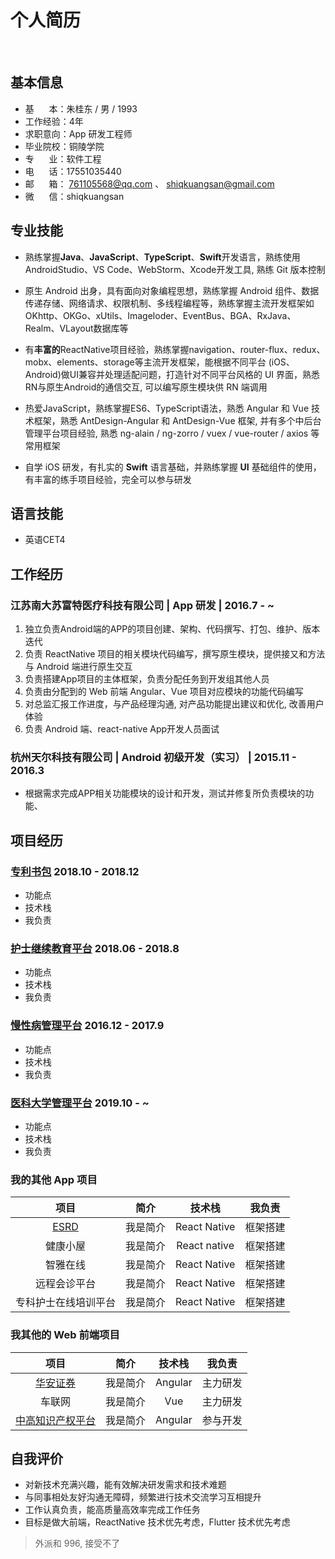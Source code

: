 
[^_^]: <h1 align=center>个人简历</h1>

[^_^]: <img src="./me.jpeg" width='120px' align=right></img>

# 个人简历

<br>

[^_^]: <p><a href="./README_en.md">English</a></p>


## 基本信息
- 基&nbsp;&nbsp;&nbsp;&nbsp;&nbsp;&nbsp;本：朱桂东 / 男 / 1993
- 工作经验：4年
- 求职意向：App 研发工程师
- 毕业院校：铜陵学院
- 专&nbsp;&nbsp;&nbsp;&nbsp;&nbsp;&nbsp;业：软件工程
- 电&nbsp;&nbsp;&nbsp;&nbsp;&nbsp;&nbsp;话：17551035440
- 邮&nbsp;&nbsp;&nbsp;&nbsp;&nbsp;&nbsp;箱： 761105568@qq.com 、 shiqkuangsan@gmail.com
- 微&nbsp;&nbsp;&nbsp;&nbsp;&nbsp;&nbsp;信：shiqkuangsan

## 专业技能
- 熟练掌握**Java**、**JavaScript**、**TypeScript**、**Swift**开发语言，熟练使用AndroidStudio、VS Code、WebStorm、Xcode开发工具, 熟练 Git 版本控制

- 原生 Android 出身，具有面向对象编程思想，熟练掌握 Android 组件、数据传递存储、网络请求、权限机制、多线程编程等，熟练掌握主流开发框架如OKhttp、OKGo、xUtils、Imageloder、EventBus、BGA、RxJava、Realm、VLayout数据库等

- 有**丰富的**ReactNative项目经验，熟练掌握navigation、router-flux、redux、mobx、elements、storage等主流开发框架，能根据不同平台 (iOS、Android)做UI兼容并处理适配问题，打造针对不同平台风格的 UI 界面，熟悉RN与原生Android的通信交互, 可以编写原生模块供 RN 端调用

- 热爱JavaScript，熟练掌握ES6、TypeScript语法，熟悉 Angular 和 Vue 技术框架，熟悉 AntDesign-Angular 和 AntDesign-Vue 框架, 并有多个中后台管理平台项目经验, 熟悉 ng-alain / ng-zorro / vuex / vue-router / axios 等常用框架

- 自学 iOS 研发，有扎实的 **Swift** 语言基础，并熟练掌握 **UI** 基础组件的使用，有丰富的练手项目经验，完全可以参与研发


## 语言技能
- 英语CET4

## 工作经历
### 江苏南大苏富特医疗科技有限公司 |  App 研发 |  2016.7 - ~
1. 独立负责Android端的APP的项目创建、架构、代码撰写、打包、维护、版本迭代
2. 负责 ReactNative 项目的相关模块代码编写，撰写原生模块，提供接又和方法与 Android 端进行原生交互 
3. 负责搭建App项目的主体框架，负责分配任务到开发组其他人员
4. 负责由分配到的 Web 前端 Angular、Vue 项目对应模块的功能代码编写
5. 对总监汇报工作进度，与产品经理沟通, 对产品功能提出建议和优化, 改善用户体验
6. 负责 Android 端、react-native App开发人员面试 

### 杭州天尔科技有限公司 |  Android 初级开发（实习） |  2015.11 - 2016.3
- 根据需求完成APP相关功能模块的设计和开发，测试并修复所负责模块的功能、



## 项目经历
### [专利书包](https://apps.apple.com/cn/app/id1446241863) 2018.10 - 2018.12
- 功能点
- 技术栈
- 我负责

### [护士继续教育平台](https://apps.apple.com/cn/app/id1433883456) 2018.06 - 2018.8
- 功能点
- 技术栈
- 我负责

### [慢性病管理平台](https://apps.apple.com/cn/app/id1407176114) 2016.12 - 2017.9
- 功能点
- 技术栈
- 我负责

### [医科大学管理平台](https://www.baidu.com) 2019.10 - ~
- 功能点
- 技术栈
- 我负责

### 我的其他 App 项目

| 项目         | 简介   | 技术栈          | 我负责  |
|:----------:|:----:|:------------:|:----:|
|[ESRD](https://baidu.com)        | 我是简介 | React Native | 框架搭建 |
| 健康小屋       | 我是简介 | React native | 框架搭建 |
| 智雅在线       | 我是简介 | React Native | 框架搭建 |
| 远程会诊平台     | 我是简介 | React Native | 框架搭建 |
| 专科护士在线培训平台 | 我是简介 | React Native | 框架搭建 |

### 我其他的 Web 前端项目

| 项目         | 简介   | 技术栈          | 我负责  |
|:----------:|:----:|:------------:|:----:|
|[华安证券](https://baidu.com)        | 我是简介 | Angular | 主力研发 |
| 车联网       | 我是简介 | Vue | 主力研发 |
| [中高知识产权平台](https://www.cnuip.com)       | 我是简介 | Angular | 参与开发 |


## 自我评价
- 对新技术充满兴趣，能有效解决研发需求和技术难题
- 与同事相处友好沟通无障碍，频繁进行技术交流学习互相提升
- 工作认真负责，能高质量高效率完成工作任务
- 目标是做大前端，ReactNative 技术优先考虑，Flutter 技术优先考虑

>外派和 996, 接受不了

